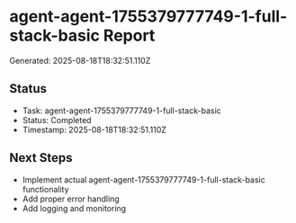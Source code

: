 # agent-agent-1755379777749-1-full-stack-basic Report

Generated: 2025-08-18T18:32:51.110Z

## Status
- Task: agent-agent-1755379777749-1-full-stack-basic
- Status: Completed
- Timestamp: 2025-08-18T18:32:51.110Z

## Next Steps
- Implement actual agent-agent-1755379777749-1-full-stack-basic functionality
- Add proper error handling
- Add logging and monitoring
